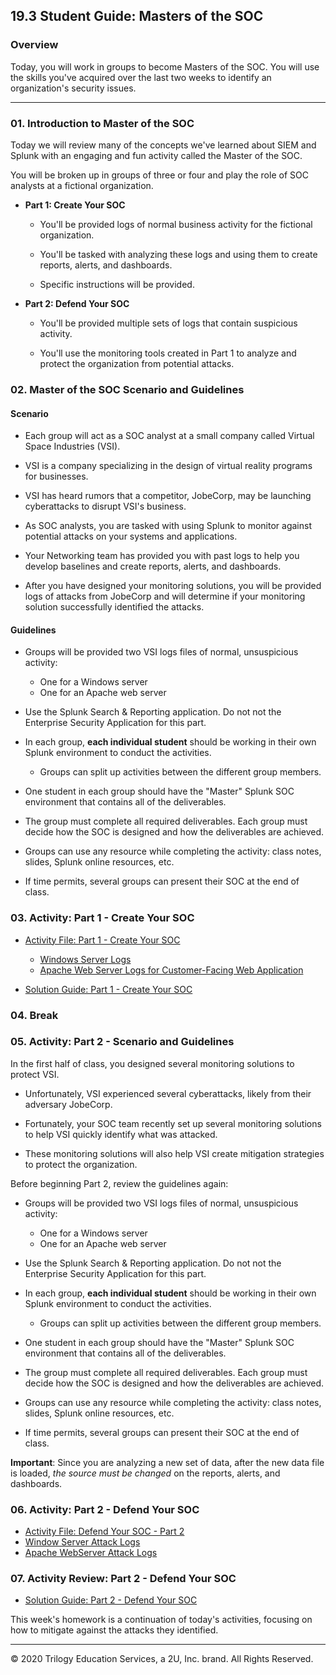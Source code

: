 ##  19.3 Student Guide: Masters of the SOC

### Overview

Today, you will work in groups to become Masters of the SOC. You will use the skills you've acquired over the last two weeks to identify an organization's security issues.


---

### 01. Introduction to Master of the SOC 

Today we will review many of the concepts we've learned about SIEM and Splunk with an engaging and fun activity called the Master of the SOC.

You will be broken up in groups of three or four and play the role of SOC analysts at a fictional organization.
  
- **Part 1: Create Your SOC**
  - You'll be provided logs of normal business activity for the fictional organization.

  - You'll be tasked with analyzing these logs and using them to create reports, alerts, and dashboards.

  - Specific instructions will be provided.
    
- **Part 2: Defend Your SOC**   
  - You'll be provided multiple sets of logs that contain suspicious activity.

  - You'll use the monitoring tools created in Part 1 to analyze and protect the organization from potential attacks.


### 02. Master of the SOC Scenario and Guidelines

#### Scenario

  - Each group will act as a SOC analyst at a small company called Virtual Space Industries (VSI).

  - VSI is a company specializing in the design of virtual reality programs for businesses.

  - VSI has heard rumors that a competitor, JobeCorp, may be launching cyberattacks to disrupt VSI's business.

  - As SOC analysts, you are tasked with using Splunk to monitor against potential attacks on your systems and applications.

  - Your Networking team has provided you with past logs to help you develop baselines and create reports, alerts, and dashboards.

  - After you have designed your monitoring solutions, you will be provided logs of attacks from JobeCorp and will determine if your monitoring solution successfully identified the attacks.
  
#### Guidelines    

- Groups will be provided two VSI logs files of normal, unsuspicious activity:
    - One for a Windows server
    - One for an Apache web server

- Use the Splunk Search & Reporting application. Do not not the Enterprise Security Application for this part.

- In each group, **each individual student** should be working in their own Splunk environment to conduct the activities.
    - Groups can split up activities between the different group members.

- One student in each group should have the "Master" Splunk SOC environment that contains all of the deliverables.

- The group must complete all required deliverables. Each group must decide how the SOC is designed and how the deliverables are achieved.

- Groups can use any resource while completing the activity: class notes, slides, Splunk online resources, etc.  
  
- If time permits, several groups can present their SOC at the end of class.   

### 03. Activity: Part 1 - Create Your SOC
  
  - [Activity File: Part 1 - Create Your SOC](./Activities/Part-1/Unsolved/README.md)
    - [Windows Server Logs](./Resources/windows_server_logs.csv)
    - [Apache Web Server Logs for Customer-Facing Web Application](./Resources/apache_logs.txt)

- [Solution Guide: Part 1 - Create Your SOC](./Activities/Part-1/Solved/README.md)
      
### 04. Break 

### 05. Activity: Part 2 - Scenario and Guidelines

In the first half of class, you designed several monitoring solutions to protect VSI.

- Unfortunately, VSI experienced several cyberattacks, likely from their adversary JobeCorp.

- Fortunately,  your SOC team recently set up several monitoring solutions to help VSI quickly identify what was attacked.

- These monitoring solutions will also help VSI create mitigation strategies to protect the organization.
  
Before beginning Part 2, review the guidelines again: 

- Groups will be provided two VSI logs files of normal, unsuspicious activity:
    - One for a Windows server
    - One for an Apache web server

- Use the Splunk Search & Reporting application. Do not not the Enterprise Security Application for this part.

- In each group, **each individual student** should be working in their own Splunk environment to conduct the activities.
    - Groups can split up activities between the different group members.

- One student in each group should have the "Master" Splunk SOC environment that contains all of the deliverables.

- The group must complete all required deliverables. Each group must decide how the SOC is designed and how the deliverables are achieved.

- Groups can use any resource while completing the activity: class notes, slides, Splunk online resources, etc.  
  
- If time permits, several groups can present their SOC at the end of class.   

**Important**: Since you are analyzing a new set of data, after the new data file is loaded, *the source must be changed* on the reports, alerts, and dashboards.
      
### 06. Activity: Part 2 - Defend Your SOC
  
  - [Activity File: Defend Your SOC - Part 2](./Activities/Part-2/Unsolved/README.md)
   - [Window Server Attack Logs ](./Resources/windows_server_attack_logs.csv)
   - [Apache WebServer Attack Logs](./Resources/apache_attack_logs.txt)
    
  
### 07. Activity Review:  Part 2 - Defend Your SOC 

- [Solution Guide: Part 2 - Defend Your SOC](./Activities/Part-2/Solved/README.md)
 
This week's homework is a continuation of today's activities, focusing on how to mitigate against the attacks they identified.
   
-------

© 2020 Trilogy Education Services, a 2U, Inc. brand. All Rights Reserved.
